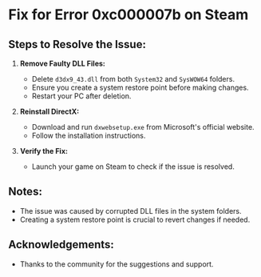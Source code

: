 # Fix for Error 0xc000007b on Steam

## Steps to Resolve the Issue:
1. **Remove Faulty DLL Files:**
   - Delete `d3dx9_43.dll` from both `System32` and `SysWOW64` folders.
   - Ensure you create a system restore point before making changes.
   - Restart your PC after deletion.

2. **Reinstall DirectX:**
   - Download and run `dxwebsetup.exe` from Microsoft's official website.
   - Follow the installation instructions.

3. **Verify the Fix:**
   - Launch your game on Steam to check if the issue is resolved.

## Notes:
- The issue was caused by corrupted DLL files in the system folders.
- Creating a system restore point is crucial to revert changes if needed.

## Acknowledgements:
- Thanks to the community for the suggestions and support.
